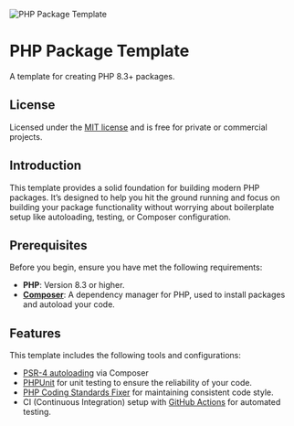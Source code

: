 ![PHP Package Template](https://raw.githubusercontent.com/andrewdyer/andrewdyer/refs/heads/main/assets/images/covers/php-package-template.png)

# PHP Package Template

A template for creating PHP 8.3+ packages.

## License

Licensed under the [MIT license](https://opensource.org/licenses/MIT) and is free for private or commercial projects.

## Introduction

This template provides a solid foundation for building modern PHP packages. It’s designed to help you hit the ground running and focus on building your package functionality without worrying about boilerplate setup like autoloading, testing, or Composer configuration.

## Prerequisites

Before you begin, ensure you have met the following requirements:

- **PHP**: Version 8.3 or higher.
- **[Composer](https://getcomposer.org)**: A dependency manager for PHP, used to install packages and autoload your code.

## Features

This template includes the following tools and configurations:

- [PSR-4 autoloading](https://www.php-fig.org/psr/psr-4/) via Composer
- [PHPUnit](https://phpunit.de/) for unit testing to ensure the reliability of your code.
- [PHP Coding Standards Fixer](https://cs.symfony.com/) for maintaining consistent code style.
- CI (Continuous Integration) setup with [GitHub Actions](https://github.com/features/actions) for automated testing.
